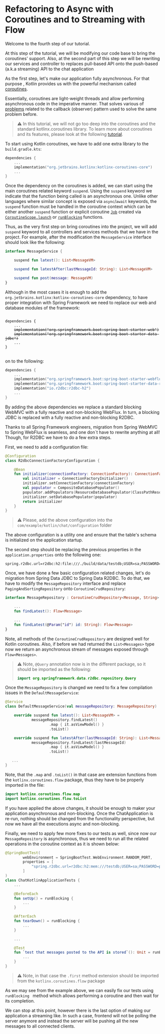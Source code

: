 # Refactoring to Async with Coroutines and to Streaming with Flow

Welcome to the fourth step of our tutorial.

At this step of the tutorial, we will be modifying our code base to bring the coroutines' 
support. Also, at the second part of this step we will be rewriting our services and
controller to replaces pull-based API onto the push-based (a.k.a streaming) API to the
chat application  
 
As the first step, let's make our application fully asynchronous. For that purpose
, Kotlin provides us with the powerful mechanism called [coroutines](https://kotlinlang.org/docs/reference/coroutines/coroutines-guide.html). 

Essentially, coroutines are light-weight threads and allow performing asynchronous
code in the imperative manner. That solves various of [problems](https://stackoverflow.com/a/11632412/4891253) 
related to the callback (observer) pattern used to solve the same problem before. 

> ⚠️ In this tutorial, we will not go too deep into the coroutines and the standard
> kotlinx.coroutines library. To learn more about coroutines and its features, please
> look at the following [tutorial](https://play.kotlinlang.org/hands-on/Introduction%20to%20Coroutines%20and%20Channels/01_Introduction). 

To start using Kotlin coroutines, we have to add one extra library to the `build.gradle.kts`:

```kotlin
dependencies {
    ...
    implementation("org.jetbrains.kotlinx:kotlinx-coroutines-core")
    ...
}
```

Once the dependency on the coroutines is added, we can start using the main coroutines
 related keyword `suspend`. Using the `suspend` keyword we indicate that the function
 being called is an asynchronous one. Unlike other languages where similar concept is
 exposed via `async`/`await` keywords, the `suspend` function must be handled in the
 coroutine context which can be either another `suspend` function or explicit coroutine
 [`Job`](https://kotlin.github.io/kotlinx.coroutines/kotlinx-coroutines-core/kotlinx.coroutines/-job/index.html) 
 created via [`CoroutineScope.launch`](https://kotlin.github.io/kotlinx.coroutines/kotlinx-coroutines-core/kotlinx.coroutines/launch.html)
 or [`runBlocking`](https://kotlin.github.io/kotlinx.coroutines/kotlinx-coroutines-core/kotlinx.coroutines/run-blocking.html) functions.
 
Thus, as the very first step on bring coroutines into the project, we will add
 `suspend` keyword to all controllers and services methods that we have in the project. 
 For example, after the modification the `MessageService` interface should look like
 the following:
 
```kotlin
interface MessageService {

    suspend fun latest(): List<MessageVM>

    suspend fun latestAfter(lastMessageId: String): List<MessageVM>

    suspend fun post(message: MessageVM)
}
```
 
Although in the most cases it is enough to add the `org.jetbrains.kotlinx:kotlinx-coroutines-core`
 dependency, to have proper integration with Spring Framework we need to replace our web
 and database modules of the framework:

<pre>
<code>
dependencies {
    ...
    <s>implementation("org.springframework.boot:spring-boot-starter-web")</s>
    <s>implementation("org.springframework.boot:spring-boot-starter-data-jdbc")</s>
    ...
}
</code>
</pre>

on to the following:

```kotlin 
dependencies {   
    ...
    implementation("org.springframework.boot:spring-boot-starter-webflux")
    implementation("org.springframework.boot:spring-boot-starter-data-r2dbc")
    implementation("io.r2dbc:r2dbc-h2")
    ...
}
```

By adding the above dependencies we replace a standard blocking WebMVC with a fully
 reactive and non-blocking WebFlux. In turn, a blocking JDBC is replaced with a fully
 reactive and non-blocking R2DBC.
 
Thanks to all Spring Framework engineers, migration from Spring WebMVC to Spring
 WebFlux is seamless, and one don`t have to rewrite anything at all! Though, for R2DBC
 we have to do a few extra steps.
 
First, we need to add a configuration file:   
 
```kotlin
@Configuration
class R2dbcConnectionFactoryConfiguration {

    @Bean
    fun initializer(connectionFactory: ConnectionFactory): ConnectionFactoryInitializer {
        val initializer = ConnectionFactoryInitializer()
        initializer.setConnectionFactory(connectionFactory)
        val populator = CompositeDatabasePopulator()
        populator.addPopulators(ResourceDatabasePopulator(ClassPathResource("./sql/schema.sql")))
        initializer.setDatabasePopulator(populator)
        return initializer
    }
}
```

> ⚠️ Please, add the above configuration into the `com/example/kotlin/chat/configuration` folder

The above configuration is a utility one and ensure that the table's schema is
 initialized on the application startup.

The second step should be replacing the previous properties in the `application.properties` onto the following one:
 
```properties
spring.r2dbc.url=r2dbc:h2:file:///./build/data/testdb;USER=sa;PASSWORD=password
```

Once, we have done a few basic configuration related changes, let's do migration from
 Spring Data JDBC to Spring Data R2DBC. To do that, we have to modify the
 `MessageRepository` interface and replace `PagingAndSortingRepository` onto
 `CoroutineCrudRepository`:

```kotlin
interface MessageRepository : CoroutineCrudRepository<Message, String> {

    ...
    fun findLatest(): Flow<Message>

    ...
    fun findLatest(@Param("id") id: String): Flow<Message>
}
```

Note, all methods of the `CoroutineCrudRepository` are designed well for Kotlin
 coroutines. Also, if before we had returned the `List<Messages>` type now we return an
 asynchronous stream of messages exposed through `Flow<Messages>`.
 
> ⚠️ Note, `@Query` annotation now is in the different package, so it should be
> imported as the following:
> ```kotlin
> import org.springframework.data.r2dbc.repository.Query
> ``` 
     
Once the `MessageRepository` is changed we need to fix a few compilation issues in
 the `DefaultMessageService`:
 
```kotlin
@Service
class DefaultMessageService(val messageRepository: MessageRepository) : MessageService {

    override suspend fun latest(): List<MessageVM> =
            messageRepository.findLatest()
                    .map { it.asViewModel() }
                    .toList()

    override suspend fun latestAfter(lastMessageId: String): List<MessageVM> =
            messageRepository.findLatest(lastMessageId)
                    .map { it.asViewModel() }
                    .toList()

   ...
}
```

Note, that the `.map` and `.toList()` in that case are extension functions from the `kotlinx.coroutines.flow`
package, thus they have to be properly imported in the file:

```kotlin
import kotlinx.coroutines.flow.map
import kotlinx.coroutines.flow.toList
```

If you have applied the above changes, it should be enough to maker your application
 asynchronous and non-blocking. Once the ChatApplication is re-run, nothing should be
 changed from the functionality perspective, but now we have all the executions async
 and non-blocking.
 
Finally, we need to apply few more fixes to our tests as well, since now our
 `MessageRepository` is asynchronous, thus we need to run all the related operations in
  the coroutine context as it is shown below:
  
```kotlin
@SpringBootTest(
        webEnvironment = SpringBootTest.WebEnvironment.RANDOM_PORT,
        properties = [
            "spring.r2dbc.url=r2dbc:h2:mem:///testdb;USER=sa;PASSWORD=password"
        ]
)
class ChatKotlinApplicationTests {
    ...

    @BeforeEach
    fun setUp() = runBlocking {
        ...
    }

    @AfterEach
    fun tearDown() = runBlocking {
        ...
    }

    ...

    @Test
    fun `test that messages posted to the API is stored`(): Unit = runBlocking<Unit> {
        ...
    }
}
```

> ⚠️ Note, in that case the `.first` method extension should be imported from the `kotlinx.coroutines.flow` package 

As we may see from the example above, we can easily fix our tests using `runBlocking
` method which allows performing a coroutine and then wait for its completion. 
 
We can stop at this point, however there is the last option of making our application a
 streaming like. In such a case, frontend will not be polling the server anymore and
 instead the server will be pushing all the new messages to all connected clients. 
 
  